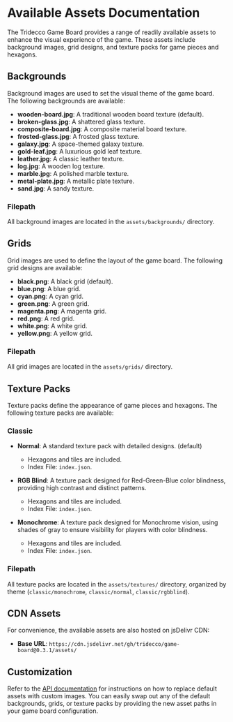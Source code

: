 # Available Assets Documentation

The Tridecco Game Board provides a range of readily available assets to enhance the visual experience of the game. These assets include background images, grid designs, and texture packs for game pieces and hexagons.

## Backgrounds

Background images are used to set the visual theme of the game board. The following backgrounds are available:

- **wooden-board.jpg**: A traditional wooden board texture (default).
- **broken-glass.jpg**: A shattered glass texture.
- **composite-board.jpg**: A composite material board texture.
- **frosted-glass.jpg**: A frosted glass texture.
- **galaxy.jpg**: A space-themed galaxy texture.
- **gold-leaf.jpg**: A luxurious gold leaf texture.
- **leather.jpg**: A classic leather texture.
- **log.jpg**: A wooden log texture.
- **marble.jpg**: A polished marble texture.
- **metal-plate.jpg**: A metallic plate texture.
- **sand.jpg**: A sandy texture.

### Filepath

All background images are located in the `assets/backgrounds/` directory.

## Grids

Grid images are used to define the layout of the game board. The following grid designs are available:

- **black.png**: A black grid (default).
- **blue.png**: A blue grid.
- **cyan.png**: A cyan grid.
- **green.png**: A green grid.
- **magenta.png**: A magenta grid.
- **red.png**: A red grid.
- **white.png**: A white grid.
- **yellow.png**: A yellow grid.

### Filepath

All grid images are located in the `assets/grids/` directory.

## Texture Packs

Texture packs define the appearance of game pieces and hexagons. The following texture packs are available:

### Classic

- **Normal**: A standard texture pack with detailed designs. (default)

  - Hexagons and tiles are included.
  - Index File: `index.json`.

- **RGB Blind**: A texture pack designed for Red-Green-Blue color blindness, providing high contrast and distinct patterns.

  - Hexagons and tiles are included.
  - Index File: `index.json`.

- **Monochrome**: A texture pack designed for Monochrome vision, using shades of gray to ensure visibility for players with color blindness.

  - Hexagons and tiles are included.
  - Index File: `index.json`.

### Filepath

All texture packs are located in the `assets/textures/` directory, organized by theme (`classic/monochrome`, `classic/normal`, `classic/rgbblind`).

## CDN Assets

For convenience, the available assets are also hosted on jsDelivr CDN:

- **Base URL**: `https://cdn.jsdelivr.net/gh/tridecco/game-board@0.3.1/assets/`

## Customization

Refer to the [API documentation](API.md) for instructions on how to replace default assets with custom images. You can easily swap out any of the default backgrounds, grids, or texture packs by providing the new asset paths in your game board configuration.
